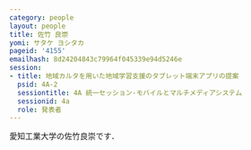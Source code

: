 ```yaml
---
category: people
layout: people
title: 佐竹 良崇
yomi: サタケ ヨシタカ
pageid: '4155'
emailhash: 8d24204843c79964f045339e94d5246e
session:
- title: 地域カルタを用いた地域学習支援のタブレット端末アプリの提案
  psid: 4A-2
  sessiontitle: 4A 統一セッション-モバイルとマルチメディアシステム
  sessionid: 4a
  role: 発表者
---
```

愛知工業大学の佐竹良崇です．